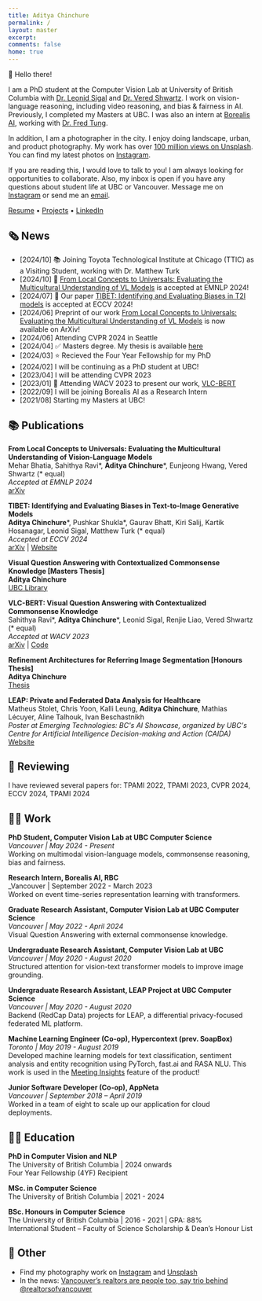 ```yaml
---
title: Aditya Chinchure
permalink: /
layout: master
excerpt: 
comments: false
home: true
---
```


👋 Hello there! 

I am a PhD student at the Computer Vision Lab at University of British Columbia with [Dr. Leonid Sigal](https://www.cs.ubc.ca/~lsigal/index.html) and [Dr. Vered Shwartz](https://www.cs.ubc.ca/~vshwartz/). I work on vision-language reasoning, including video reasoning, and bias & fairness in AI. Previously, I completed my Masters at UBC. I was also an intern at [Borealis AI](https://www.borealisai.com), working with [Dr. Fred Tung](https://www.borealisai.com/team-member/fred-tung/).

In addition, I am a photographer in the city. I enjoy doing landscape, urban, and product photography. My work has over [100 million views on Unsplash](https://unsplash.com/@adityachinchure). You can find my latest photos on [Instagram](https://www.instagram.com/aditya.chinchure/).

If you are reading this, I would love to talk to you! I am always looking for opportunities to collaborate. Also, my inbox is open if you have any questions about student life at UBC or Vancouver. Message me on [Instagram](https://www.instagram.com/aditya.chinchure/) or send me an [email](mailto:aditya.chinchure+web@gmail.com).

<a class="link-button" href="assets/AdityaChinchure-Resume.pdf">Resume</a> • <a class="link-button" href="/projects">Projects</a> • <a class="link-button" href="https://www.linkedin.com/in/adityachinchure/">LinkedIn</a>


## 🗞️ News

* [2024/10] 📚 Joining Toyota Technological Institute at Chicago (TTIC) as a Visiting Student, working with Dr. Matthew Turk
* [2024/10] 🎉 [From Local Concepts to Universals: Evaluating the Multicultural Understanding of VL Models](https://arxiv.org/abs/2407.00263) is accepted at EMNLP 2024!
* [2024/07] 🎉 Our paper [TIBET: Identifying and Evaluating Biases in T2I models](https://tibet-ai.github.io) is accepted at ECCV 2024!
* [2024/06] Preprint of our work [From Local Concepts to Universals: Evaluating the Multicultural Understanding of VL Models](https://arxiv.org/abs/2407.00263) is now available on ArXiv!
* [2024/06] Attending CVPR 2024 in Seattle
* [2024/04] ✅ Masters degree. My thesis is available [here](https://open.library.ubc.ca/soa/cIRcle/collections/ubctheses/24/items/1.0441296)
* [2024/03] ⭐ Recieved the Four Year Fellowship for my PhD
* [2024/02] I will be continuing as a PhD student at UBC!
* [2023/04] I will be attending CVPR 2023
* [2023/01] 🎉 Attending WACV 2023 to present our work, [VLC-BERT](https://arxiv.org/abs/2210.13626)
* [2022/09] I will be joining Borealis AI as a Research Intern
* [2021/08] Starting my Masters at UBC!

## 📚 Publications

**From Local Concepts to Universals: Evaluating the Multicultural Understanding of Vision-Language Models** \
Mehar Bhatia, Sahithya Ravi\*, **Aditya Chinchure**\*, Eunjeong Hwang, Vered Shwartz (\* equal) \
_Accepted at EMNLP 2024_ \
[arXiv](https://arxiv.org/abs/2407.00263)

**TIBET: Identifying and Evaluating Biases in Text-to-Image Generative Models** \
**Aditya Chinchure**\*, Pushkar Shukla\*, Gaurav Bhatt, Kiri Salij, Kartik Hosanagar, Leonid Sigal, Matthew Turk (\* equal) \
_Accepted at ECCV 2024_ \
[arXiv](https://arxiv.org/abs/2312.01261) | [Website](https://tibet-ai.github.io)

**Visual Question Answering with Contextualized Commonsense Knowledge [Masters Thesis]** \
**Aditya Chinchure** \
[UBC Library](https://open.library.ubc.ca/soa/cIRcle/collections/ubctheses/24/items/1.0441296)

**VLC-BERT: Visual Question Answering with Contextualized Commonsense Knowledge** \
Sahithya Ravi\*, **Aditya Chinchure**\*, Leonid Sigal, Renjie Liao, Vered Shwartz (\* equal) \
_Accepted at WACV 2023_ \
[arXiv](https://arxiv.org/abs/2210.13626) | [Code](https://github.com/aditya10/VLC-BERT)

**Refinement Architectures for Referring Image Segmentation [Honours Thesis]** \
**Aditya Chinchure** \
[Thesis](https://drive.google.com/file/d/1cU3ysSpXoYRvUslg4RIENoS7O3-lV0sb/view?usp=sharing)

**LEAP: Private and Federated Data Analysis for Healthcare** \
Matheus Stolet, Chris Yoon, Kalli Leung, **Aditya Chinchure**, Mathias Lécuyer, Aline Talhouk, Ivan Beschastnikh \
_Poster at Emerging Technologies: BC's AI Showcase, organized by UBC's Centre for Artificial Intelligence Decision-making and Action (CAIDA)_ \
[Website](https://leap-project.github.io)

## 📑 Reviewing

I have reviewed several papers for: TPAMI 2022, TPAMI 2023, CVPR 2024, ECCV 2024, TPAMI 2024

## 👨‍💻 Work

**PhD Student, Computer Vision Lab at UBC Computer Science** \
_Vancouver | May 2024 - Present_ \
Working on multimodal vision-language models, commonsense reasoning, bias and fairness.


**Research Intern, Borealis AI, RBC** \
_Vancouver | September 2022 - March 2023 \
Worked on event time-series representation learning with transformers.

**Graduate Research Assistant, Computer Vision Lab at UBC Computer Science** \
_Vancouver | May 2022 - April 2024_ \
Visual Question Answering with external commonsense knowledge.

**Undergraduate Research Assistant, Computer Vision Lab at UBC** \
_Vancouver | May 2020 - August 2020_ \
Structured attention for vision-text transformer models to improve image grounding.

**Undergraduate Research Assistant, LEAP Project at UBC Computer Science** \
_Vancouver | May 2020 - August 2020_ \
Backend (RedCap Data) projects for LEAP, a differential privacy-focused federated ML platform.

**Machine Learning Engineer (Co-op), Hypercontext (prev. SoapBox)** \
_Toronto | May 2019 - August 2019_ \
Developed machine learning models for text classification, sentiment analysis and entity recognition using PyTorch, fast.ai and RASA NLU. This work is used in the [Meeting Insights](https://hypercontext.com/features/meeting-insights) feature of the product!

**Junior Software Developer (Co-op), AppNeta** \
_Vancouver | September 2018 – April 2019_ \
Worked in a team of eight to scale up our application for cloud deployments. 

## 👨‍🎓 Education

**PhD in Computer Vision and NLP** \
The University of British Columbia |
2024 onwards \
Four Year Fellowship (4YF) Recipient

**MSc. in Computer Science** \
The University of British Columbia |
2021 - 2024

**BSc. Honours in Computer Science** \
The University of British Columbia | 
2016 - 2021 |  GPA: 88% \
International Student – Faculty of Science Scholarship & Dean’s Honour List

## 📸 Other

* Find my photography work on [Instagram](https://www.instagram.com/aditya.chinchure/) and [Unsplash](https://unsplash.com/@adityachinchure)
* In the news: [Vancouver’s realtors are people too, say trio behind @realtorsofvancouver](https://www.vancouverisawesome.com/local-news/vancouvers-realtors-people-1936819)